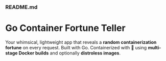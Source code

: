 ### README.md

# Go Container Fortune Teller

Your whimsical, lightweight app that reveals a **random containerization fortune** on every request. Built with Go. Containerized with 💙 using **multi-stage Docker builds** and optionally **distroless images**.

